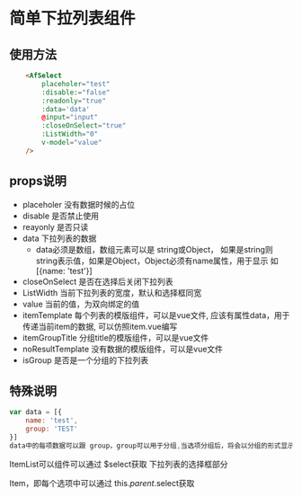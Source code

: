 # 简单下拉列表组件

## 使用方法

``` html
	<AfSelect  
		placeholer="test"
		:disable:="false"
		:readonly="true" 
		:data='data'
		@input="input" 
		:closeOnSelect="true"
		:ListWidth="0"
		v-model="value"		
	/>	
```

## props说明
- placeholer 没有数据时候的占位
- disable  是否禁止使用
- reayonly 是否只读
- data 下拉列表的数据
	* data必须是数组，数组元素可以是 string或Object， 如果是string则string表示值，如果是Object，Object必须有name属性，用于显示 如 [{name: 'test'}]
- closeOnSelect 是否在选择后关闭下拉列表
- ListWidth 当前下拉列表的宽度，默认和选择框同宽
- value 当前的值，为双向绑定的值
- itemTemplate 每个列表的模版组件，可以是vue文件, 应该有属性data，用于传递当前item的数据, 可以仿照item.vue编写
- itemGroupTitle 分组title的模版组件，可以是vue文件
- noResultTemplate 没有数据的模版组件，可以是vue文件
- isGroup 是否是一个分组的下拉列表
## 特殊说明

``` javascript
var data = [{
	name: 'test',
	group: 'TEST'
}]
data中的每项数据可以跟 group，group可以用于分组,当选项分组后，将会以分组的形式显示

```

ItemList可以组件可以通过 $select获取 下拉列表的选择框部分

Item，即每个选项中可以通过 this.$parent.$select获取
